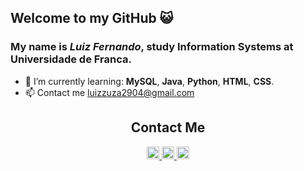 ## Welcome to my GitHub 😺
### My name is _Luiz Fernando_, study Information Systems at Universidade de Franca.

- 🌱 I’m currently learning: **MySQL**, **Java**, **Python**, **HTML**, **CSS**.
- 📫 Contact me [luizzuza2904@gmail.com]()

<div align="center">
  <h2>Contact Me</h2>
    <a href="mailto:luizzuza2904@gmail.com" target="_blank">
       <img height="20px" alt="logo-gmail" src="https://img.shields.io/badge/Gmail-D14836?style=for-the-badge&logo=gmail&logoColor=white">
    <a href="http://wa.me/5516992554689" target="_blank">
      <img height="20px" alt="logo-whatsapp" src="https://img.shields.io/badge/WhatsApp-25D366?style=for-the-badge&logo=whatsapp&logoColor=white">
    <a href ="https://www.linkedin.com/in/luiz-fernando-rodrigues-40453518a/" target="_blank">
     <img height="20px" src="https://img.shields.io/badge/LinkedIn-0077B5?style=for-the-badge&logo=linkedin&logoColor=white">
 </div>
